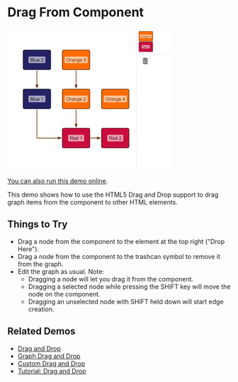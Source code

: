 # Drag From Component

<img src="../../resources/image/drag-from-component.png" alt="demo-thumbnail" height="320"/>

[You can also run this demo online](https://live.yworks.com/demos/input/drag-from-component/index.html).

This demo shows how to use the HTML5 Drag and Drop support to drag graph items from the component to other HTML elements.

## Things to Try

- Drag a node from the component to the element at the top right ("Drop Here").
- Drag a node from the component to the trashcan symbol to remove it from the graph.
- Edit the graph as usual. Note:
  - Dragging a node will let you drag it from the component.
  - Dragging a selected node while pressing the SHIFT key will move the node on the component.
  - Dragging an unselected node with SHIFT held down will start edge creation.

## Related Demos

- [Drag and Drop](../draganddrop)
- [Graph Drag and Drop](../graph-drag-and-drop-from-component)
- [Custom Drag and Drop](../custom-drag-and-drop)
- [Tutorial: Drag and Drop](../../03-tutorial-application-features/drag-and-drop/index.html)
